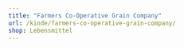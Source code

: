 ```yaml
---
title: "Farmers Co-Operative Grain Company"
url: /kinde/farmers-co-operative-grain-company/
shop: Lebensmittel
---
```

